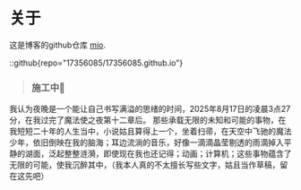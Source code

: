 # 关于

这是博客的github仓库 [mio](https://github.com/17356085).

::github{repo="17356085/17356085.github.io"}

> ### 施工中🚧

我认为夜晚是一个能让自己书写满溢的思绪的时间，2025年8月17日的凌晨3点27分，在我过完了魔法使之夜第十二章后。
那些承载无限的未知和可能的事物，在我短短二十年的人生当中，小说姑且算得上一个，坐着扫帚，在天空中飞驰的魔法少年，依旧倒映在我的脑海；耳边流淌的音乐，好像一滴滴晶莹剔透的雨滴掉入平静的湖面，泛起整整涟漪，即使现在我也还记得；动画；计算机；这些事物蕴含了无限的可能，使我沉醉其中，（我本人真的不太擅长写些文字，姑且当作草稿，留在这先吧）
